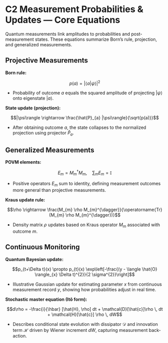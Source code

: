 # C2 Measurement Probabilities & Updates — Core Equations

Quantum measurements link amplitudes to probabilities and post-measurement states. These equations summarize Born’s rule, projection, and generalized measurements.

## Projective Measurements
**Born rule:**

$$p(a) = |\langle a | \psi \rangle|^{2}$$

- Probability of outcome $a$ equals the squared amplitude of projecting $|\psi\rangle$ onto eigenstate $|a\rangle$.

**State update (projection):**

$$|\psi\rangle \rightarrow \frac{\hat{P}_{a} |\psi\rangle}{\sqrt{p(a)}}$$

- After obtaining outcome $a$, the state collapses to the normalized projection using projector $\hat{P}_{a}$.

## Generalized Measurements
**POVM elements:**

$$E_{m} = M_{m}^{\dagger} M_{m}, \quad \sum_{m} E_{m} = \mathbb{I}$$

- Positive operators $E_{m}$ sum to identity, defining measurement outcomes more general than projective measurements.

**Kraus update rule:**

$$\rho \rightarrow \frac{M_{m} \rho M_{m}^{\dagger}}{\operatorname{Tr}(M_{m} \rho M_{m}^{\dagger})}$$

- Density matrix $\rho$ updates based on Kraus operator $M_{m}$ associated with outcome $m$.

## Continuous Monitoring
**Quantum Bayesian update:**

$$p_{t+\Delta t}(x) \propto p_{t}(x) \exp\left[-\frac{(y - \langle \hat{O} \rangle_{x} \Delta t)^{2}}{2 \sigma^{2}}\right]$$

- Illustrative Gaussian update for estimating parameter $x$ from continuous measurement record $y$, showing how probabilities adjust in real time.

**Stochastic master equation (Itô form):**

$$d\rho = -\frac{i}{\hbar} [\hat{H}, \rho] dt + \mathcal{D}[\hat{c}]\rho \, dt + \mathcal{H}[\hat{c}] \rho \, dW$$

- Describes conditional state evolution with dissipator $\mathcal{D}$ and innovation term $\mathcal{H}$ driven by Wiener increment $dW$, capturing measurement back-action.
